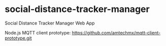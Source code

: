 # social-distance-tracker-manager
Social Distance Tracker Manager Web App

Node.js MQTT client prototype: https://github.com/amtechmx/mqtt-client-prototype.git
